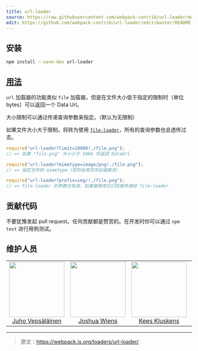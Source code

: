 ```yaml
---
title: url-loader
source: https://raw.githubusercontent.com/webpack-contrib/url-loader/master/README.md
edit: https://github.com/webpack-contrib/url-loader/edit/master/README.md
---
```

## 安装

```bash
npm install --save-dev url-loader
```

## <a href="https://webpack.js.org/concepts/loaders">用法</a>

`url` 加载器的功能类似 `file` 加载器，但是在文件大小低于指定的限制时（单位 bytes）可以返回一个 Data Url。

大小限制可以通过传递查询参数来指定。（默认为无限制）

如果文件大小大于限制，将转为使用 [`file-loader`](https://github.com/webpack/file-loader)，所有的查询参数也会透传过去。

``` javascript
require("url-loader?limit=10000!./file.png");
// => 如果 "file.png" 大小小于 10kb 将返回 DataUrl

require("url-loader?mimetype=image/png!./file.png");
// => 指定文件的 mimetype（否则会用文件后缀推测）

require("url-loader?prefix=img/!./file.png");
// => file-loader 的参数也有效，如果被使用它们将被传递给 file-loader
```

## 贡献代码

不要犹豫发起 pull request。任何贡献都是赞赏的。在开发时你可以通过 `npm test` 进行用例测试。

## 维护人员

<table>
  <tbody>
    <tr>
      <td align="center">
        <img width="150" height="150"
        src="https://avatars3.githubusercontent.com/u/166921?v=3&s=150">
        </br>
        <a href="https://github.com/bebraw">Juho Vepsäläinen</a>
      </td>
      <td align="center">
        <img width="150" height="150"
        src="https://avatars2.githubusercontent.com/u/8420490?v=3&s=150">
        </br>
        <a href="https://github.com/d3viant0ne">Joshua Wiens</a>
      </td>
      <td align="center">
        <img width="150" height="150"
        src="https://avatars3.githubusercontent.com/u/533616?v=3&s=150">
        </br>
        <a href="https://github.com/SpaceK33z">Kees Kluskens</a>
      </td>
      <td align="center">
        <img width="150" height="150"
        src="https://avatars3.githubusercontent.com/u/3408176?v=3&s=150">
        </br>
        <a href="https://github.com/TheLarkInn">Sean Larkin</a>
      </td>
    </tr>
  <tbody>
</table>


[npm]: https://img.shields.io/npm/v/url-loader.svg
[npm-url]: https://npmjs.com/package/url-loader

[node]: https://img.shields.io/node/v/url-loader.svg
[node-url]: https://nodejs.org

[deps]: https://david-dm.org/webpack/url-loader.svg
[deps-url]: https://david-dm.org/webpack/url-loader

[tests]: http://img.shields.io/travis/webpack/url-loader.svg
[tests-url]: https://travis-ci.org/webpack/url-loader

[cover]: https://coveralls.io/repos/github/webpack/url-loader/badge.svg
[cover-url]: https://coveralls.io/github/webpack/url-loader

[chat]: https://badges.gitter.im/webpack/webpack.svg
[chat-url]: https://gitter.im/webpack/webpack

***

> 原文：https://webpack.js.org/loaders/url-loader/
